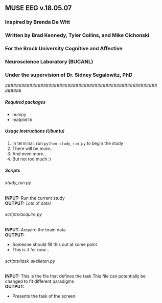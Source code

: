 ##  MUSE EEG v.18.05.07  
### Inspired by Brenda De Witt
### Written by Brad Kennedy, Tyler Collins, and Mike Cichonski
### For the Brock University Cognitive and Affective
### Neuroscience Laboratory (BUCANL) 
### Under the supervision of Dr. Sidney Segalowitz, PhD
##############################################################

##### Required packages
* numpy
* matplotlib

##### Usage Instructions (Ubuntu)
1. In terminal, run `python study_run.py` to begin the study 
2. There will be more...
3. And even more...
4. But not too much :)

##### Scripts
###### study_run.py

**INPUT:**
Run the current study
<br>
**OUTPUT:**
Lots of data!

###### scripts/acquire.py

**INPUT:**
Acquire the brain data
<br>
**OUTPUT:** 
* Someone should fill this out at some point
* This is it for now...

###### scripts/task_skelleton.py

**INPUT:**
This is the file that defines the task
This file can potentially be changed to fit different paradigms
<br>
**OUTPUT:**
* Presents the task of the screen
